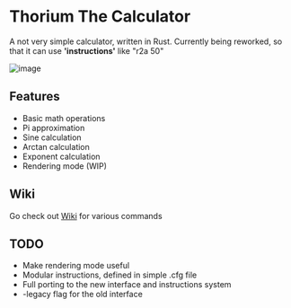 # Thorium The Calculator
A not very simple calculator, written in Rust. Currently being reworked, so that it can use **'instructions'** like "r2a 50"

![image](https://github.com/user-attachments/assets/4a47aee8-d579-4bbe-9ad3-1d9c64b509a7)

## Features
- Basic math operations
- Pi approximation
- Sine calculation
- Arctan calculation
- Exponent calculation
- Rendering mode (WIP)

## Wiki
Go check out [Wiki](https://github.com/Wilhelm1von1Hermann/thorium_the_calculator/wiki) for various commands

## TODO
- Make rendering mode useful
- Modular instructions, defined in simple .cfg file
- Full porting to the new interface and instructions system
- -legacy flag for the old interface

